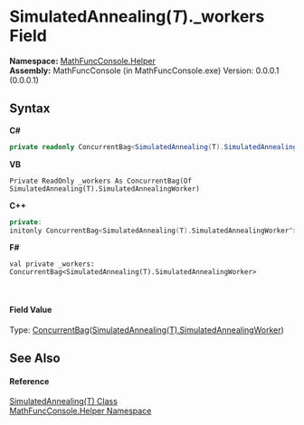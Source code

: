 # SimulatedAnnealing(*T*)._workers Field
 

**Namespace:**&nbsp;<a href="f9a8a21e-a3ba-4ebe-fd07-6ca1953f5cbf">MathFuncConsole.Helper</a><br />**Assembly:**&nbsp;MathFuncConsole (in MathFuncConsole.exe) Version: 0.0.0.1 (0.0.0.1)

## Syntax

**C#**<br />
``` C#
private readonly ConcurrentBag<SimulatedAnnealing(T).SimulatedAnnealingWorker> _workers
```

**VB**<br />
``` VB
Private ReadOnly _workers As ConcurrentBag(Of SimulatedAnnealing(T).SimulatedAnnealingWorker)
```

**C++**<br />
``` C++
private:
initonly ConcurrentBag<SimulatedAnnealing(T).SimulatedAnnealingWorker^>^ _workers
```

**F#**<br />
``` F#
val private _workers: ConcurrentBag<SimulatedAnnealing(T).SimulatedAnnealingWorker>
```

<br />

#### Field Value
Type: <a href="http://msdn2.microsoft.com/en-us/library/dd381779" target="_blank">ConcurrentBag</a>(<a href="2609eb2a-f400-e89c-678a-912c738888d6">SimulatedAnnealing(T).SimulatedAnnealingWorker</a>)

## See Also


#### Reference
<a href="7889eb8e-8449-2b69-f2c0-66c36a0f8a89">SimulatedAnnealing(T) Class</a><br /><a href="f9a8a21e-a3ba-4ebe-fd07-6ca1953f5cbf">MathFuncConsole.Helper Namespace</a><br />